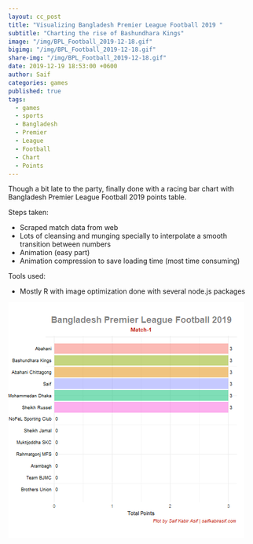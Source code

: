 ```yaml
---
layout: cc_post  
title: "Visualizing Bangladesh Premier League Football 2019 "
subtitle: "Charting the rise of Bashundhara Kings"
image: "/img/BPL_Football_2019-12-18.gif"
bigimg: "/img/BPL_Football_2019-12-18.gif"
share-img: "/img/BPL_Football_2019-12-18.gif"
date: 2019-12-19 18:53:00 +0600
author: Saif
categories: games
published: true
tags:
  - games
  - sports
  - Bangladesh
  - Premier
  - League
  - Football
  - Chart
  - Points
---
```


<style>

    article img {
    max-height: 100% !important;

}
</style>

Though a bit late to the party, finally done with a racing bar chart with Bangladesh Premier League Football 2019 points table.

Steps taken:

* Scraped match data from web 
* Lots of cleansing and munging specially to interpolate a smooth transition between numbers
* Animation (easy part)
* Animation compression to save loading time (most time consuming)

Tools used:

- Mostly R with image optimization done with several node.js packages 

![BPL Football 2019](/img/BPL_Football_2019-12-18.gif)



